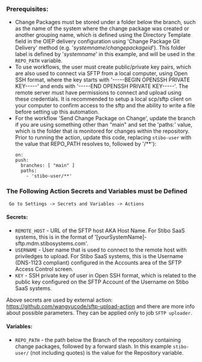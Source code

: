 ### Prerequisites:
- Change Packages must be stored under a folder below the branch, such as the name of the system where the change package was created or another grouping name, which is defined using the Directory Template field in the OIEP delivery configuration using 'Change Package Git Delivery' method (e.g. '$systemname$/$changepackageid$'). This folder label is defined by '$systemname$' in this example, and will be used in the `REPO_PATH` variable.
- To use workflows, the user must create public/private key pairs, which are also used to connect via SFTP from a local computer, using Open SSH format, where the key starts with '-----BEGIN OPENSSH PRIVATE KEY-----' and ends with '-----END OPENSSH PRIVATE KEY-----'. The remote server must have permissions to connect and upload using these credentials. It is recommended to setup a local scp/sftp client on your computer to confirm access to the sftp and the ability to write a file before setting up this automation.
- For the workflow 'Send Change Package on Change', update the branch if you are using something other than "main" and set the 'paths:' value, which is the folder that is monitored for changes within the repository. Prior to running the action, update this code, replacing `stibo-user` with the value that REPO_PATH resolves to, followed by '/**'):
  ```
  on:
  push:
    branches: [ "main" ]
    paths:
      - 'stibo-user/**'
  ```


### The Following Action Secrets and Variables must be Defined
` Go to Settings -> Secrets and Variables -> Actions`

#### Secrets:
- `REMOTE_HOST` - URL of the SFTP host AKA Host Name. For Stibo SaaS systems, this is in the format of '[yourSystemName]-sftp.mdm.stibosystems.com'.
- `USERNAME` - User name that is used to connect to the remote host with priviledges to upload. For Stibo SaaS systems, this is the Username (DNS-1123 compliant) configured in the Accounts area of the SFTP Access Control screen.
- `KEY` - SSH private key of user in Open SSH format, which is related to the public key configured on the SFTP Account of the Username on Stibo SaaS systems.

Above secrets are used by external action: https://github.com/wangyucode/sftp-upload-action and there are more info about possible parameters. They can be applied only to job `SFTP uploader`.

#### Variables:
- `REPO_PATH` - the path below the Branch of the repository containing change packages, followed by a forward slash. In this example `stibo-user/` (not including quotes) is the value for the Repository variable.
